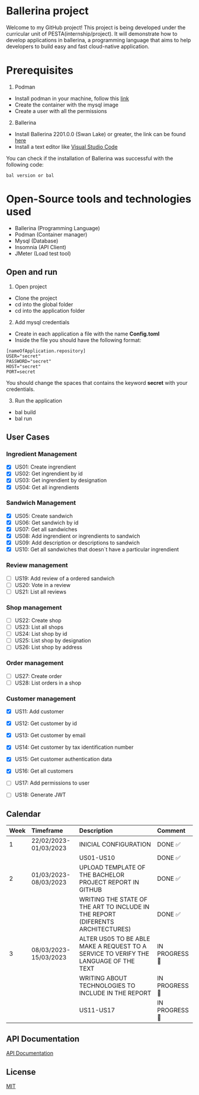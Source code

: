 
# Ballerina project

Welcome to my GitHub project! This project is being developed under the curricular unit of PESTA(internship/project). It will demonstrate how to develop applications in ballerina, a programming language that aims to help developers to build easy and fast cloud-native application.

# Prerequisites

1. Podman
- Install podman in your machine, follow this [link](https://github.com/containers/podman/blob/main/docs/tutorials/podman-for-windows.md)
- Create the container with the mysql image
- Create a user with all the permissions

2. Ballerina
- Install Ballerina 2201.0.0 (Swan Lake) or greater, the link can be found [here](https://ballerina.io/learn/install-ballerina/set-up-ballerina/)
- Install a text editor like [Visual Studio Code](https://code.visualstudio.com/)

You can check if the installation of Ballerina was successful with the following code:

```
bal version or bal
```
# Open-Source tools and technologies used
- Ballerina (Programming Language)
- Podman (Container manager)
- Mysql (Database)
- Insomnia (API Client)
- JMeter (Load test tool)

## Open and run
1. Open project
- Clone the project
- cd into the global folder
- cd into the application folder

2. Add mysql credentials
- Create in each application a file with the name **Config.toml**
- Inside the file you should have the following format:
```
[nameOfApplication.repository]
USER="secret"
PASSWORD="secret"
HOST="secret"
PORT=secret
```

You should change the spaces that contains the keyword **secret** with your credentials.

3. Run the application
- bal build
- bal run
    
## User Cases

### Ingredient Management
- [x]  US01: Create ingrendient
- [x]  US02: Get ingrendient by id
- [x]  US03: Get ingrendient by designation
- [x]  US04: Get all ingrendients

### Sandwich Management
- [x]  US05: Create sandwich
- [x]  US06: Get sandwich by id
- [x]  US07: Get all sandwiches
- [x]  US08: Add ingrendient or ingrendients to sandwich
- [x]  US09: Add description or descriptions to sandwich
- [x]  US10: Get all sandwiches that doesn´t have a particular ingrendient

### Review management

- [ ] US19: Add review of a ordered sandwich
- [ ] US20: Vote in a review
- [ ] US21: List all reviews

### Shop management

- [ ] US22: Create shop
- [ ] US23: List all shops
- [ ] US24: List shop by id
- [ ] US25: List shop by designation
- [ ] US26: List shop by address

### Order management

- [ ] US27: Create order
- [ ] US28: List orders in a shop

### Customer management

- [x]  US11: Add customer
- [x]  US12: Get customer by id
- [x]  US13: Get customer by email
- [x]  US14: Get customer by tax identification number
- [x]  US15: Get customer authentication data
- [x]  US16: Get all customers
- [ ]  US17: Add permissions to user
- [ ]  US18: Generate JWT


## Calendar

| Week | Timeframe    | Description                | Comment|
| :-------- | :------- | :------------------------- | :----|
| 1 | 22/02/2023-01/03/2023 | INICIAL CONFIGURATION | DONE :white_check_mark:     |
|   |                       | US01-US10             |  DONE :white_check_mark:    |
| 2 | 01/03/2023-08/03/2023 | UPLOAD TEMPLATE OF THE BACHELOR PROJECT REPORT IN GITHUB|  DONE :white_check_mark:  |
|   |                       | WRITING THE STATE OF THE ART TO INCLUDE IN THE REPORT (DIFERENTS ARCHITECTURES)| DONE :white_check_mark:   | 
| 3 | 08/03/2023-15/03/2023 | ALTER US05 TO BE ABLE MAKE A REQUEST TO A SERVICE TO VERIFY THE LANGUAGE OF THE TEXT|  IN PROGRESS :construction: |
|   |                       | WRITING ABOUT TECHNOLOGIES TO INCLUDE IN THE REPORT |  IN PROGRESS :construction: |
|   |                       | US11-US17             | IN PROGRESS :construction:  |


## API Documentation

[API Documentation](https://github.com/TiagoNora/ballerina-project/blob/fe611e643f987d1098c92e0ae58d614024d34fab/docs/apiDocumentation.md)

## License

[MIT](https://choosealicense.com/licenses/mit/)

